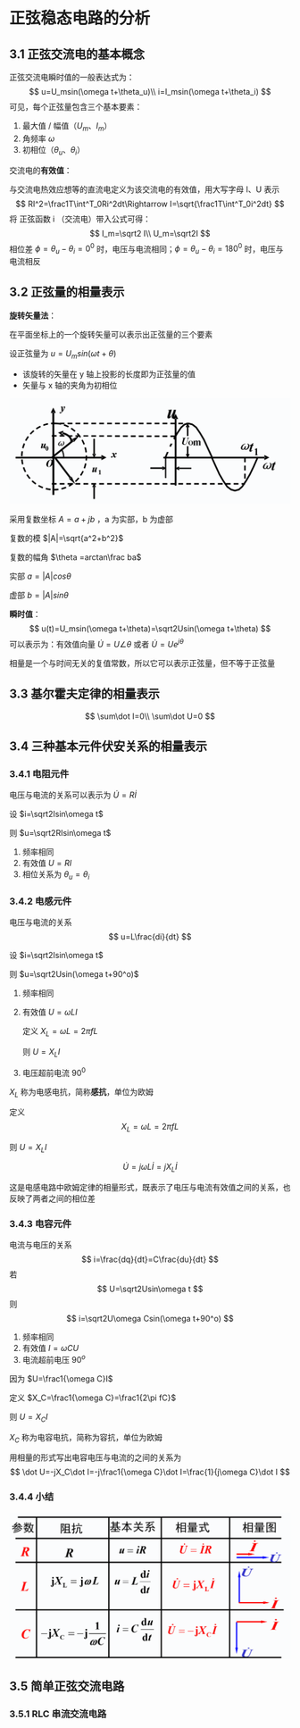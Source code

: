 # 正弦稳态电路的分析

## 3.1 正弦交流电的基本概念

正弦交流电瞬时值的一般表达式为：
$$
u=U_msin(\omega t+\theta_u)\\
i=I_msin(\omega t+\theta_i)
$$
可见，每个正弦量包含三个基本要素：

1. 最大值 / 幅值（$U_m$、$I_m$）
2. 角频率 $\omega$
3. 初相位（$\theta_u$、$\theta_i$）

交流电的**有效值**：

与交流电热效应想等的直流电定义为该交流电的有效值，用大写字母 I、U 表示
$$
RI^2=\frac1T\int^T_0Ri^2dt\Rightarrow I=\sqrt{\frac1T\int^T_0i^2dt}
$$
将 正弦函数 i （交流电）带入公式可得：
$$
I_m=\sqrt2 I\\
U_m=\sqrt2I
$$
相位差 $\phi=\theta_u-\theta_i=0^0$ 时，电压与电流相同；$\phi=\theta_u-\theta_i=180^0$ 时，电压与电流相反

## 3.2 正弦量的相量表示

**旋转矢量法**：

在平面坐标上的一个旋转矢量可以表示出正弦量的三个要素

设正弦量为 $u=U_msin(\omega t+\theta)$

- 该旋转的矢量在 y 轴上投影的长度即为正弦量的值
- 矢量与 x 轴的夹角为初相位

![image-20210616152555582](doc/image-20210616152555582.png)

采用复数坐标 $A=a+jb$ ，a 为实部，b 为虚部

复数的模 $|A|=\sqrt{a^2+b^2}$

复数的幅角 $\theta =arctan\frac ba$

实部 $a=|A|cos\theta$

虚部 $b=|A|sin\theta$

**瞬时值**：
$$
u(t)=U_msin(\omega t+\theta)=\sqrt2Usin(\omega t+\theta)
$$
可以表示为：有效值向量 $\dot{U}=U \angle \theta$ 或者 $\dot{U}=Ue^{j\theta}$

相量是一个与时间无关的复值常数，所以它可以表示正弦量，但不等于正弦量

## 3.3 基尔霍夫定律的相量表示

$$
\sum\dot I=0\\
\sum\dot U=0
$$

## 3.4 三种基本元件伏安关系的相量表示

### 3.4.1 电阻元件

电压与电流的关系可以表示为 $\dot U=R\dot I$

设 $i=\sqrt2Isin\omega t$

则 $u=\sqrt2RIsin\omega t$

1. 频率相同
2. 有效值 $U=RI$
3. 相位关系为 $\theta_u=\theta_i$

### 3.4.2 电感元件

电压与电流的关系
$$
u=L\frac{di}{dt}
$$

设 $i=\sqrt2Isin\omega t$

则 $u=\sqrt2Usin(\omega t+90^o)$

1. 频率相同

2. 有效值 $U=\omega LI$

   定义 $X_L=\omega L=2\pi fL$

   则 $U=X_L I$

3. 电压超前电流 $90^0$

$X_L$ 称为电感电抗，简称**感抗**，单位为欧姆

定义 
$$
X_L=\omega L=2\pi fL
$$


则 $U=X_L I$

$$
\dot U=j\omega L\dot I=jX_L\dot I
$$

这是电感电路中欧姆定律的相量形式，既表示了电压与电流有效值之间的关系，也反映了两者之间的相位差 

### 3.4.3 电容元件

电流与电压的关系
$$
i=\frac{dq}{dt}=C\frac{du}{dt}
$$
若
$$
U=\sqrt2Usin\omega t
$$
则
$$
i=\sqrt2U\omega Csin(\omega t+90^o)
$$

1. 频率相同
2. 有效值 $I=\omega CU$
3. 电流超前电压 $90^o$

因为 $U=\frac1{\omega C}I$

定义 $X_C=\frac1{\omega C}=\frac1{2\pi fC}$

则 $U=X_CI$

$X_C$ 称为电容电抗，简称为容抗，单位为欧姆

用相量的形式写出电容电压与电流的之间的关系为
$$
\dot U=-jX_C\dot I=-j\frac1{\omega C}\dot I=\frac{1}{j\omega C}\dot I
$$

### 3.4.4 小结

![image-20210618135535883](doc/image-20210618135535883.png)

## 3.5 简单正弦交流电路

### 3.5.1 RLC 串流交流电路